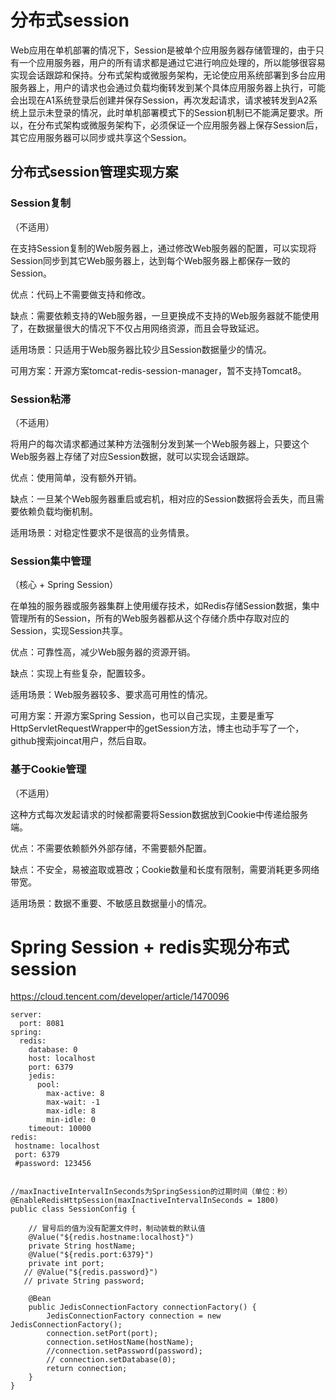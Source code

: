 # 分布式session

Web应用在单机部署的情况下，Session是被单个应用服务器存储管理的，由于只有一个应用服务器，用户的所有请求都是通过它进行响应处理的，所以能够很容易实现会话跟踪和保持。分布式架构或微服务架构，无论使应用系统部署到多台应用服务器上，用户的请求也会通过负载均衡转发到某个具体应用服务器上执行，可能会出现在A1系统登录后创建并保存Session，再次发起请求，请求被转发到A2系统上显示未登录的情况，此时单机部署模式下的Session机制已不能满足要求。所以，在分布式架构或微服务架构下，必须保证一个应用服务器上保存Session后，其它应用服务器可以同步或共享这个Session。

## 分布式session管理实现方案

### Session复制

（不适用）

在支持Session复制的Web服务器上，通过修改Web服务器的配置，可以实现将Session同步到其它Web服务器上，达到每个Web服务器上都保存一致的Session。

优点：代码上不需要做支持和修改。

缺点：需要依赖支持的Web服务器，一旦更换成不支持的Web服务器就不能使用了，在数据量很大的情况下不仅占用网络资源，而且会导致延迟。

适用场景：只适用于Web服务器比较少且Session数据量少的情况。

可用方案：开源方案tomcat-redis-session-manager，暂不支持Tomcat8。

### Session粘滞

（不适用）

将用户的每次请求都通过某种方法强制分发到某一个Web服务器上，只要这个Web服务器上存储了对应Session数据，就可以实现会话跟踪。

优点：使用简单，没有额外开销。

缺点：一旦某个Web服务器重启或宕机，相对应的Session数据将会丢失，而且需要依赖负载均衡机制。

适用场景：对稳定性要求不是很高的业务情景。

### Session集中管理

（核心 + Spring Session）

在单独的服务器或服务器集群上使用缓存技术，如Redis存储Session数据，集中管理所有的Session，所有的Web服务器都从这个存储介质中存取对应的Session，实现Session共享。

优点：可靠性高，减少Web服务器的资源开销。

缺点：实现上有些复杂，配置较多。

适用场景：Web服务器较多、要求高可用性的情况。

可用方案：开源方案Spring Session，也可以自己实现，主要是重写HttpServletRequestWrapper中的getSession方法，博主也动手写了一个，github搜索joincat用户，然后自取。

### 基于Cookie管理

（不适用）

这种方式每次发起请求的时候都需要将Session数据放到Cookie中传递给服务端。

优点：不需要依赖额外外部存储，不需要额外配置。

缺点：不安全，易被盗取或篡改；Cookie数量和长度有限制，需要消耗更多网络带宽。

适用场景：数据不重要、不敏感且数据量小的情况。

# Spring Session + redis实现分布式session

https://cloud.tencent.com/developer/article/1470096

	server:
	  port: 8081
	spring:
	  redis:
	    database: 0
	    host: localhost
	    port: 6379
	    jedis:
	      pool:
	        max-active: 8
	        max-wait: -1
	        max-idle: 8
	        min-idle: 0
	    timeout: 10000
	redis:
	 hostname: localhost
	 port: 6379
	 #password: 123456

 
	//maxInactiveIntervalInSeconds为SpringSession的过期时间（单位：秒）
	@EnableRedisHttpSession(maxInactiveIntervalInSeconds = 1800)
	public class SessionConfig {

	    // 冒号后的值为没有配置文件时，制动装载的默认值
	    @Value("${redis.hostname:localhost}")
	    private String hostName;
	    @Value("${redis.port:6379}")
	    private int port;
	   // @Value("${redis.password}")
	   // private String password;

	    @Bean
	    public JedisConnectionFactory connectionFactory() {
	        JedisConnectionFactory connection = new JedisConnectionFactory();
	        connection.setPort(port);
	        connection.setHostName(hostName);
	        //connection.setPassword(password);
	        // connection.setDatabase(0);
	        return connection;
	    }
	}